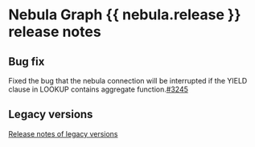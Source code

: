 # Nebula Graph {{ nebula.release }} release notes

## Bug fix

Fixed the bug that the nebula connection will be interrupted if the YIELD clause in LOOKUP contains aggregate function.[#3245](https://github.com/vesoft-inc/nebula/pull/3245)

## Legacy versions

[Release notes of legacy versions](https://nebula-graph.com.cn/tags/release-note/)

